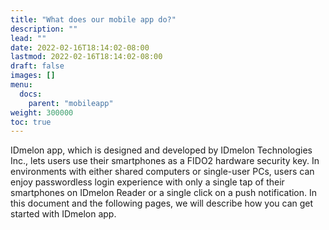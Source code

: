 ```yaml
---
title: "What does our mobile app do?"
description: ""
lead: ""
date: 2022-02-16T18:14:02-08:00
lastmod: 2022-02-16T18:14:02-08:00
draft: false
images: []
menu:
  docs:
    parent: "mobileapp"
weight: 300000
toc: true
---
```


IDmelon app, which is designed and developed by IDmelon Technologies Inc., lets users use their smartphones as a FIDO2 hardware security key. In environments with either shared computers or single-user PCs, users can enjoy passwordless login experience with only a single tap of their smartphones on IDmelon Reader or a single click on a push notification. In this document and the following pages, we will describe how you can get started with IDmelon app.

